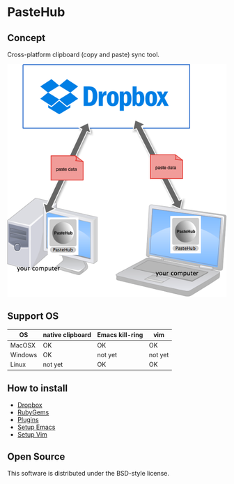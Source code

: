 PasteHub
=======================

## Concept

Cross-platform clipboard (copy and paste) sync tool.

![image](./doc/client/pastehub_architecture.png)

## Support OS

   OS     | native clipboard |   Emacs kill-ring  |     vim     |
----------|------------------|--------------------|-------------|
MacOSX    |        OK        |         OK         |     OK      |
Windows   |        OK        |      not yet       |   not yet   |
Linux     |      not yet     |         OK         |     OK      |

## How to install

+ [Dropbox](./doc/client/dropbox.md)
+ [RubyGems](./doc/client/ruby_gems.md)
+ [Plugins](./doc/client/plugins.md)
+ [Setup Emacs](./doc/client/setup_emacs.md)
+ [Setup Vim](./doc/client/setup_vim.md)

## Open Source

This software is distributed under the BSD-style license.
